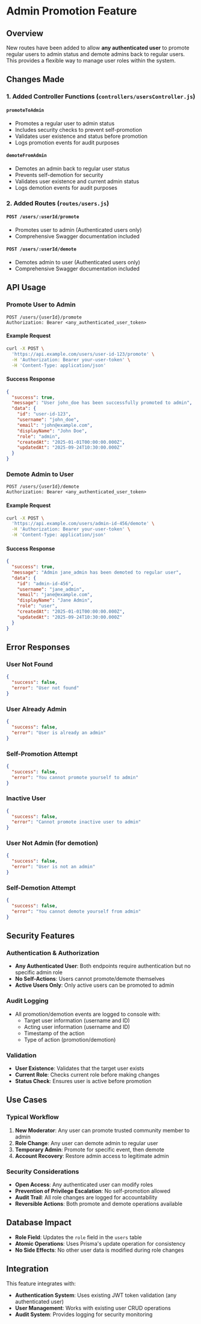 # Admin Promotion Feature

## Overview
New routes have been added to allow **any authenticated user** to promote regular users to admin status and demote admins back to regular users. This provides a flexible way to manage user roles within the system.

## Changes Made

### 1. Added Controller Functions (`controllers/usersController.js`)

#### `promoteToAdmin`
- Promotes a regular user to admin status
- Includes security checks to prevent self-promotion
- Validates user existence and status before promotion
- Logs promotion events for audit purposes

#### `demoteFromAdmin`
- Demotes an admin back to regular user status
- Prevents self-demotion for security
- Validates user existence and current admin status
- Logs demotion events for audit purposes

### 2. Added Routes (`routes/users.js`)

#### `POST /users/:userId/promote`
- Promotes user to admin (Authenticated users only)
- Comprehensive Swagger documentation included

#### `POST /users/:userId/demote`
- Demotes admin to user (Authenticated users only)
- Comprehensive Swagger documentation included

## API Usage

### Promote User to Admin
```http
POST /users/{userId}/promote
Authorization: Bearer <any_authenticated_user_token>
```

#### Example Request
```bash
curl -X POST \
  'https://api.example.com/users/user-id-123/promote' \
  -H 'Authorization: Bearer your-user-token' \
  -H 'Content-Type: application/json'
```

#### Success Response
```json
{
  "success": true,
  "message": "User john_doe has been successfully promoted to admin",
  "data": {
    "id": "user-id-123",
    "username": "john_doe",
    "email": "john@example.com",
    "displayName": "John Doe",
    "role": "admin",
    "createdAt": "2025-01-01T00:00:00.000Z",
    "updatedAt": "2025-09-24T10:30:00.000Z"
  }
}
```

### Demote Admin to User
```http
POST /users/{userId}/demote
Authorization: Bearer <any_authenticated_user_token>
```

#### Example Request
```bash
curl -X POST \
  'https://api.example.com/users/admin-id-456/demote' \
  -H 'Authorization: Bearer your-user-token' \
  -H 'Content-Type: application/json'
```

#### Success Response
```json
{
  "success": true,
  "message": "Admin jane_admin has been demoted to regular user",
  "data": {
    "id": "admin-id-456",
    "username": "jane_admin",
    "email": "jane@example.com",
    "displayName": "Jane Admin",
    "role": "user",
    "createdAt": "2025-01-01T00:00:00.000Z",
    "updatedAt": "2025-09-24T10:30:00.000Z"
  }
}
```

## Error Responses

### User Not Found
```json
{
  "success": false,
  "error": "User not found"
}
```

### User Already Admin
```json
{
  "success": false,
  "error": "User is already an admin"
}
```

### Self-Promotion Attempt
```json
{
  "success": false,
  "error": "You cannot promote yourself to admin"
}
```

### Inactive User
```json
{
  "success": false,
  "error": "Cannot promote inactive user to admin"
}
```

### User Not Admin (for demotion)
```json
{
  "success": false,
  "error": "User is not an admin"
}
```

### Self-Demotion Attempt
```json
{
  "success": false,
  "error": "You cannot demote yourself from admin"
}
```

## Security Features

### Authentication & Authorization
- **Any Authenticated User**: Both endpoints require authentication but no specific admin role
- **No Self-Actions**: Users cannot promote/demote themselves
- **Active Users Only**: Only active users can be promoted to admin

### Audit Logging
- All promotion/demotion events are logged to console with:
  - Target user information (username and ID)
  - Acting user information (username and ID)
  - Timestamp of the action
  - Type of action (promotion/demotion)

### Validation
- **User Existence**: Validates that the target user exists
- **Current Role**: Checks current role before making changes
- **Status Check**: Ensures user is active before promotion

## Use Cases

### Typical Workflow
1. **New Moderator**: Any user can promote trusted community member to admin
2. **Role Change**: Any user can demote admin to regular user
3. **Temporary Admin**: Promote for specific event, then demote
4. **Account Recovery**: Restore admin access to legitimate admin

### Security Considerations
- **Open Access**: Any authenticated user can modify roles
- **Prevention of Privilege Escalation**: No self-promotion allowed
- **Audit Trail**: All role changes are logged for accountability
- **Reversible Actions**: Both promote and demote operations available

## Database Impact
- **Role Field**: Updates the `role` field in the `users` table
- **Atomic Operations**: Uses Prisma's update operation for consistency
- **No Side Effects**: No other user data is modified during role changes

## Integration
This feature integrates with:
- **Authentication System**: Uses existing JWT token validation (any authenticated user)
- **User Management**: Works with existing user CRUD operations
- **Audit System**: Provides logging for security monitoring
